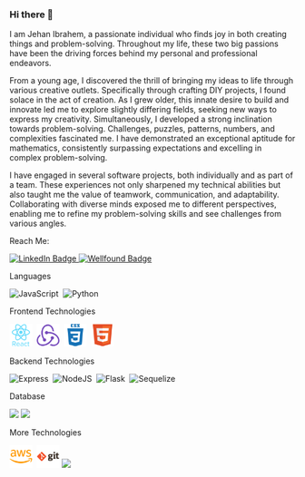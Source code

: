 ### Hi there 👋

I am Jehan Ibrahem, a passionate individual who finds joy in both creating things and problem-solving. Throughout my life, these two big passions have been the driving forces behind my personal and professional endeavors. 

From a young age, I discovered the thrill of bringing my ideas to life through various creative outlets. Specifically through crafting DIY projects, I found solace in the act of creation. As I grew older, this innate desire to build and innovate led me to explore slightly differing fields, seeking new ways to express my creativity.
Simultaneously, I developed a strong inclination towards problem-solving. Challenges, puzzles, patterns, numbers, and complexities fascinated me. I have demonstrated an exceptional aptitude for mathematics, consistently surpassing expectations and excelling in complex problem-solving.

I have engaged in several software projects, both individually and as part of a team. These experiences not only sharpened my technical abilities but also taught me the value of teamwork, communication, and adaptability. Collaborating with diverse minds exposed me to different perspectives, enabling me to refine my problem-solving skills and see challenges from various angles.

  Reach Me:
<div id="badges">
  <a href="https://www.linkedin.com/in/jehan-ibrahem/">
    <img src="https://img.shields.io/badge/LinkedIn-blue?style=for-the-badge&logo=linkedin&logoColor=white" alt="LinkedIn Badge"/>
  </a>
    <a href="https://wellfound.com/u/jehan-ibrahem">
    <img src="https://img.shields.io/badge/AngelList-000000?style=for-the-badge&logo=AngelList&logoColor=white" alt="Wellfound Badge"/>
  </a>
</div>

Languages

<div>
  <img src="https://img.shields.io/badge/JavaScript-323330?style=for-the-badge&logo=javascript&logoColor=F7DF1E" title="JavaScript" alt="JavaScript" />&nbsp;
  <img src="https://img.shields.io/badge/Python-FFD43B?style=for-the-badge&logo=python&logoColor=blue" title="Python" alt="Python"/>&nbsp;
</div>

Frontend Technologies
<div>
  <img src="https://github.com/devicons/devicon/blob/master/icons/react/react-original-wordmark.svg" title="React" alt="React" width="40" height="40"/>&nbsp;
  <img src="https://github.com/devicons/devicon/blob/master/icons/redux/redux-original.svg" title="Redux" alt="Redux " width="40" height="40"/>&nbsp;
  <img src="https://github.com/devicons/devicon/blob/master/icons/css3/css3-plain-wordmark.svg"  title="CSS3" alt="CSS" width="40" height="40"/>&nbsp;
  <img src="https://github.com/devicons/devicon/blob/master/icons/html5/html5-original.svg" title="HTML5" alt="HTML" width="40" height="40"/>&nbsp;
</div>

Backend Technologies
<div>
    <img src="https://img.shields.io/badge/Express%20js-000000?style=for-the-badge&logo=express&logoColor=white" title="Express" alt="Express"/>&nbsp;
  <img src="https://img.shields.io/badge/Node%20js-339933?style=for-the-badge&logo=nodedotjs&logoColor=white" title="NodeJS" alt="NodeJS" />&nbsp;
    <img src="https://img.shields.io/badge/Flask-000000?style=for-the-badge&logo=flask&logoColor=white" title="Flask" alt="Flask" />&nbsp;
  <img src="https://img.shields.io/badge/Sequelize-52B0E7?style=for-the-badge&logo=Sequelize&logoColor=white" title="Sequelize" alt="Sequelize" />&nbsp;
</div>

Database
<div>
<img src="https://img.shields.io/badge/PostgreSQL-316192?style=for-the-badge&logo=postgresql&logoColor=white"/>
  <img src="https://img.shields.io/badge/SQLite-07405E?style=for-the-badge&logo=sqlite&logoColor=white"/>
</div>

More Technologies
<div>
    <img src="https://github.com/devicons/devicon/blob/master/icons/amazonwebservices/amazonwebservices-plain-wordmark.svg" title="AWS" alt="AWS" width="40" height="40"/>&nbsp;
  <img src="https://github.com/devicons/devicon/blob/master/icons/git/git-original-wordmark.svg" title="Git" **alt="Git" width="40" height="40"/>
  <img src="https://img.shields.io/badge/Postman-FF6C37?style=for-the-badge&logo=Postman&logoColor=white" />
</div>
<!--
**jibrahem/jibrahem** is a ✨ _special_ ✨ repository because its `README.md` (this file) appears on your GitHub profile.

Here are some ideas to get you started:

- 🔭 I’m currently working on ...
- 🌱 I’m currently learning ...
- 👯 I’m looking to collaborate on ...
- 🤔 I’m looking for help with ...
- 💬 Ask me about ...
- 📫 How to reach me: ...
- 😄 Pronouns: ...
- ⚡ Fun fact: ...
-->
